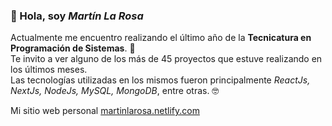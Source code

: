 ### 👋 Hola, soy *Martín La Rosa*
Actualmente me encuentro realizando el último año de la **Tecnicatura en Programación de Sistemas**. 🤙  
Te invito a ver alguno de los más de 45 proyectos que estuve realizando en los últimos meses.  
Las tecnologías utilizadas en los mismos fueron principalmente *ReactJs, NextJs, NodeJs, MySQL, MongoDB*, entre otras. 🤓

Mi sitio web personal [martinlarosa.netlify.com](https://martinlarosa.netlify.app)

<!--
**MartinLaRosa27/MartinLaRosa27** is a ✨ _special_ ✨ repository because its `README.md` (this file) appears on your GitHub profile.

Here are some ideas to get you started:

- 🔭 I’m currently working on ...
- 🌱 I’m currently learning ...
- 👯 I’m looking to collaborate on ...
- 🤔 I’m looking for help with ...
- 💬 Ask me about ...
- 📫 How to reach me: ...
- 😄 Pronouns: ...
- ⚡ Fun fact: ...
-->
